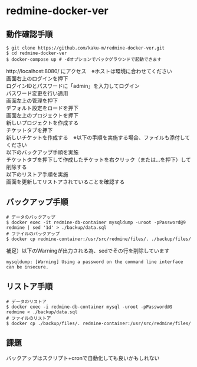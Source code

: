 # redmine-docker-ver

## 動作確認手順
```
$ git clone https://github.com/kaku-m/redmine-docker-ver.git
$ cd redmine-docker-ver
$ docker-compose up # -dオプションでバックグラウンドで起動できます
```
http://localhost:8080/ にアクセス　※ホストは環境に合わせてください  
画面右上のログインを押下  
ログインIDとパスワードに「admin」を入力してログイン  
パスワード変更を行い適用  
画面左上の管理を押下  
デフォルト設定をロードを押下  
画面左上のプロジェクトを押下  
新しいプロジェクトを作成する  
チケットタブを押下  
新しいチケットを作成する　※以下の手順を実施する場合、ファイルも添付してください  
以下のバックアップ手順を実施  
チケットタブを押下して作成したチケットを右クリック（または…を押下）して削除する  
以下のリストア手順を実施  
画面を更新してリストアされていることを確認する  

## バックアップ手順
```
# データのバックアップ
$ docker exec -it redmine-db-container mysqldump -uroot -pPassword@9 redmine | sed '1d' > ./backup/data.sql
# ファイルのバックアップ
$ docker cp redmine-container:/usr/src/redmine/files/. ./backup/files/
```
補足）以下のWarningが出力される為、sedでその行を削除しています  
```
mysqldump: [Warning] Using a password on the command line interface can be insecure.
```

## リストア手順
```
# データのリストア
$ docker exec -i redmine-db-container mysql -uroot -pPassword@9 redmine < ./backup/data.sql
# ファイルのリストア
$ docker cp ./backup/files/. redmine-container:/usr/src/redmine/files/
```

## 課題
バックアップはスクリプト+cronで自動化しても良いかもしれない  
